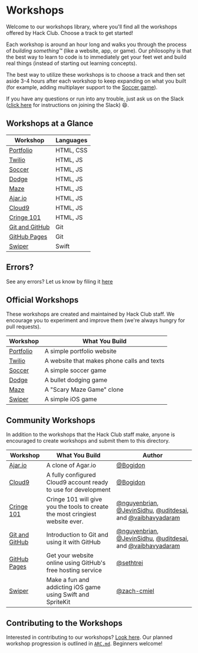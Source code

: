 # Workshops

Welcome to our workshops library, where you'll find all the workshops offered by
Hack Club. Choose a track to get started!

Each workshop is around an hour long and walks you through the process of
_building something™_ (like a website, app, or game). Our philosophy is that the
best way to learn to code is to immediately get your feet wet and build real
things (instead of starting out learning concepts).

The best way to utilize these workshops is to choose a track and then set aside
3-4 hours after each workshop to keep expanding on what you built (for example,
adding multiplayer support to the [Soccer game](soccer/README.md)).

If you have any questions or run into any trouble, just ask us on the Slack
([click here](../SLACK.md) for instructions on joining the Slack) :smile:.

## Workshops at a Glance

| Workshop                                   | Languages |
| ------------------------------------------ | --------- |
| [Portfolio](portfolio/README.md)           | HTML, CSS |
| [Twilio](twilio/README.md)                 | HTML, JS  |
| [Soccer](soccer/README.md)                 | HTML, JS  |
| [Dodge](dodge/README.md)                   | HTML, JS  |
| [Maze](maze/README.md)                     | HTML, JS  |
| [Ajar.io](ajar/README.md)                  | HTML, JS  |
| [Cloud9](cloud9/README.md)                 | HTML, JS  |
| [Cringe 101](cringe_101/README.md)         | HTML, JS  |
| [Git and GitHub](git_and_github/README.md) | Git       |
| [GitHub Pages](github_pages/README.md)     | Git       |
| [Swiper](swiper/README.md)                 | Swift     |

## Errors?

See any errors? Let us know by filing it
[here](https://github.com/hackclub/hackclub/issues/new)

## Official Workshops

These workshops are created and maintained by Hack Club staff. We encourage you
to experiment and improve them (we're always hungry for pull requests).

| Workshop                         | What You Build                             |
|----------------------------------|--------------------------------------------|
| [Portfolio](portfolio/README.md) | A simple portfolio website                 |
| [Twilio](twilio/README.md)       | A website that makes phone calls and texts |
| [Soccer](soccer/README.md)       | A simple soccer game                       |
| [Dodge](dodge/README.md)         | A bullet dodging game                      |
| [Maze](maze/README.md)           | A "Scary Maze Game" clone                  |
| [Swiper](swiper/README.md)       | A simple iOS game                          |

## Community Workshops

In addition to the workshops that the Hack Club staff make, anyone is encouraged
to create workshops and submit them to this directory.

| Workshop                                   | What You Build                                                                | Author                                                                                                                 |
| ------------------------------------------ | ----------------------------------------------------------------------------- | ---------------------------------------------------------------------------------------------------------------------- |
| [Ajar.io](ajar/README.md)                  | A clone of Agar.io                                                            | [@Bogidon][Bogidon]                                                                                                    |
| [Cloud9](cloud9/README.md)                 | A fully configured Cloud9 account ready to use for development                | [@Bogidon][Bogidon]                                                                                                    |
| [Cringe 101](cringe_101/README.md)         | Cringe 101 will give you the tools to create the most cringiest website ever. | [@nguyenbrian][nguyenbrian], [@JevinSidhu][JevinSidhu], [@uditdesai][uditdesai], and [@vaibhavyadaram][vaibhavyadaram] |
| [Git and GitHub](git_and_github/README.md) | Introduction to Git and using it with GitHub                                  | [@nguyenbrian][nguyenbrian], [@JevinSidhu][JevinSidhu], [@uditdesai][uditdesai], and [@vaibhavyadaram][vaibhavyadaram] |
| [GitHub Pages](github_pages/README.md)     | Get your website online using GitHub's free hosting service                   | [@sethtrei][sethtrei]                                                                                                  |
| [Swiper](swiper/README.md)                 | Make a fun and addicting iOS game using Swift and SpriteKit                   | [@zach-cmiel][zachcmiel]                                                                                               |

[Bogidon]: https://github.com/Bogidon
[nguyenbrian]: https://github.com/nguyenbrian
[JevinSidhu]: https://github.com/JevinSidhu
[uditdesai]: https://github.com/uditdesai
[vaibhavyadaram]: https://github.com/vaibhavyadaram
[sethtrei]: https://github.com/sethtrei
[zachcmiel]: https://github.com/zach-cmiel

## Contributing to the Workshops

Interested in contributing to our workshops? [Look here](CONTRIBUTING.md). Our
planned workshop progression is outlined in [`ARC.md`](ARC.md). Beginners
welcome!
